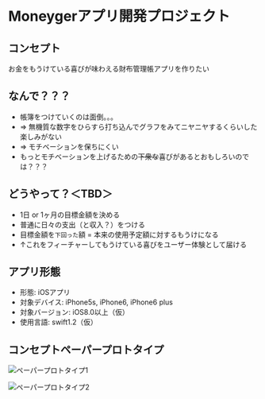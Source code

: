 # Moneygerアプリ開発プロジェクト

## コンセプト

お金をもうけている喜びが味わえる財布管理帳アプリを作りたい

## なんで？？？

* 帳簿をつけていくのは面倒。。。
* => 無機質な数字をひらすら打ち込んでグラフをみてニヤニヤするくらいした楽しみがない
* => モチベーションを保ちにくい
* もっとモチベーションを上げるための~~下衆な~~喜びがあるとおもしろいのでは？？？

## どうやって？＜TBD＞

* 1日 or 1ヶ月の目標金額を決める
* 普通に日々の支出（と収入？）をつける
* 目標金額を`下回った`額 = 本来の使用予定額に対するもうけになる
* ↑これをフィーチャーしてもうけている喜びをユーザー体験として届ける

## アプリ形態

* 形態: iOSアプリ
* 対象デバイス: iPhone5s, iPhone6, iPhone6 plus
* 対象バージョン: iOS8.0以上（仮）
* 使用言語: swift1.2（仮）

## コンセプトペーパープロトタイプ

![ペーパープロトタイプ1](https://dl.dropboxusercontent.com/u/24429555/%E5%86%99%E7%9C%9F%202015-06-21%2014%2032%2040.jpg)

![ペーパープロトタイプ2](https://dl.dropboxusercontent.com/u/24429555/%E5%86%99%E7%9C%9F%202015-06-21%2014%2033%2003.jpg)
